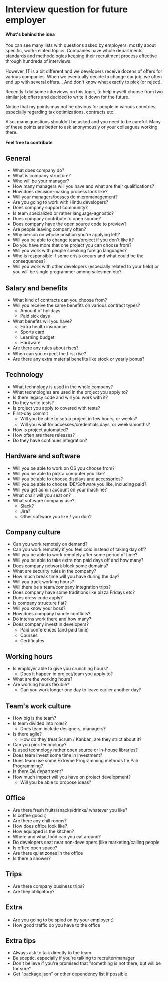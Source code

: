 # Interview question for future employer

#### What's behind the idea

You can see many lists with questions asked by employers, mostly about specific,
work-related topics. Companies have whole departments, standards and methodologies 
keeping their recruitment process effective through hundreds of interviews.

However, IT is a bit different and we developers receive dozens of offers for various companies.
When we eventually decide to change our job, we often end up with several offers... 
And don't know what exactly to pick (or reject).

Recently I did some interviews on this topic, to help myself choose from two similar job offers
and decided to write it down for the future.

Notice that my points may not be obvious for people in various countries, especially regarding tax optimizations, contracts etc.

Also, many questions shouldn't be asked and you need to be careful. Many of these points are better to ask anonymously or your colleagues
working there.

**Feel free to contribute**

## General
- What does company do?
- What is company structure?
- Who will be your manager?
- How many managers will you have and what are their qualifications?
- How does decision-making process look like?
- Will your managers/bosses do micromanagement?
- Are you going to work with Hindu developers?
- Does company support community?
- Is team specialized or rather language-agnostic?
- Does company contribute to open source?
- Does company have the open source code to preview?
- Are people leaving company often?
- Why person on whose position you're applying left?
- Will you be able to change team/project if you don't like it?
- Do you have more that one project you can choose from?
- Will you work with people speaking foreign languages?
- Who is responsible if some crisis occurs and what could be the consequences?
- Will you work with other developers (especially related to your field) or you will be single
programmer among salesmen etc?

## Salary and benefits
- What kind of contracts can you choose from?
- Will you receive the same benefits on various contract types?
  - Amount of holidays
  - Paid sick days
- What benefits will you have?
  - Extra health insurance
  - Sports card
  - Learning budget
  - Hardware
- Are there any rules about rises?
- When can you expect the first rise?
- Are there any extra material benefits like stock or yearly bonus?

## Technology
- What technology is used in the whole company?
- What technologies are used in the project you apply to?
- Is there legacy code and will you work with it?
- Do they write tests?
- Is project you apply to covered with tests?
- First-day commit
  - Will you be able to setup project in few hours, or weeks?
  - Will you wait for accesses/credentials days, or weeks/months? 
- How is project automated? 
- How often are there releases?
- Do they have continues integration?

## Hardware and software
- Will you be able to work on OS you choose from?
- Will you be able to pick a computer you like?
- Will you be able to choose displays and accessories?
- Will you be able to choose IDE/Software you like, including paid?
- Will you get admin account on your machine?
- What chair will you seat on?
- What software company use?
  - Slack?
  - Jira?
  - Other software you like / you don't

## Company culture
- Can you work remotely on demand?
- Can you work remotely if you feel cold instead of taking day off?
- Will you be able to work remotely after some period of time?
- Will you be able to take extra non paid days off and how many?
- Does company network block some domains?
- What are security rules in the company?
- How much break time will you have during the day?
- Will you track working hours?
- Will there be a team/company integration trips? 
- Does company have some traditions like pizza Fridays etc?
- Does dress code apply?
- Is company structure flat?
- Will you know your boss?
- How does company handle conflicts?
- Do interns work there and how many?
- Does company invest in developers?
  - Paid conferences (and paid time)
  - Courses
  - Certificates

## Working hours
- Is employer able to give you crunching hours?
  - Does it happen in project/team you apply to?
- What are the working hours?
- Are working hours flexible?
  - Can you work longer one day to leave earlier another day?
  
## Team's work culture
- How big is the team?
- Is team divided into roles?
  - Does team include designers, managers?
- Is there agile?
  - How do they treat Scrum / Kanban, are they strict about it?
- Can you pick technology?
- Is used technology rather open source or in-house libraries?
- Does team invest some time in investment?
- Does team use some Extreme Programming methods f.e Pair Programming?
- Is there QA department?
- How much impact will you have on project development?
  - Will you be able to propose ideas?
  
## Office
- Are there fresh fruits/snacks/drinks/ whatever you like?
- Is coffee good :)
- Are there any chill rooms?
- How does office look like?
- How equipped is the kitchen?
- Where and what food can you eat around?
- Do developers seat near non-developers (like marketing/calling people
- Is office open space?
- Are there quiet zones in the office
- Is there a shower?

## Trips
- Are there company business trips?
- Are they obligatory?

## Extra
- Are you going to be spied on by your employer ;)
- How good traffic do you have to the office

## Extra tips
- Always ask to talk directly to the team
- Be sceptic, especially if you're talking to recruiter/manager
- Don't believe if you're promised that "something is not there, but will be for sure"
- Get "package.json" or other dependency list if possible